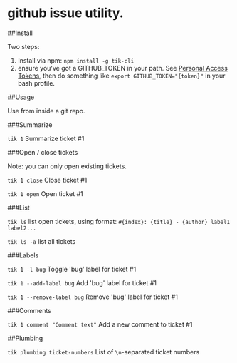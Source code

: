 # github issue utility.

##Install

Two steps: 
  1. Install via npm: `npm install -g tik-cli`
  2. ensure you've got a GITHUB_TOKEN in your path. See [Personal Access Tokens](https://github.com/settings/applications), then do something like `export GITHUB_TOKEN="{token}"` in your bash profile.


##Usage

Use from inside a git repo.

###Summarize

`tik 1` Summarize ticket #1

###Open / close tickets

Note: you can only open existing tickets.

`tik 1 close` Close ticket #1

`tik 1 open` Open ticket #1

###List

`tik ls` list open tickets, using format: `#{index}: {title} - {author} label1 label2...`

`tik ls -a` list all tickets

###Labels

`tik 1 -l bug` Toggle 'bug' label for ticket #1

`tik 1 --add-label bug` Add 'bug' label for ticket #1

`tik 1 --remove-label bug` Remove 'bug' label for ticket #1

###Comments

`tik 1 comment "Comment text"` Add a new comment to ticket #1

##Plumbing

`tik plumbing ticket-numbers` List of `\n`-separated ticket numbers
